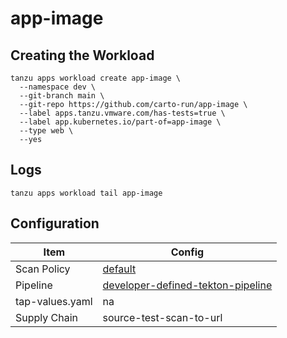 # app-image

## Creating the Workload

```
tanzu apps workload create app-image \
  --namespace dev \
  --git-branch main \
  --git-repo https://github.com/carto-run/app-image \
  --label apps.tanzu.vmware.com/has-tests=true \
  --label app.kubernetes.io/part-of=app-image \
  --type web \
  --yes
```

## Logs

```
tanzu apps workload tail app-image
```

## Configuration

| Item            | Config                                                                                |
| --------------- | ------------------------------------------------------------------------------------- |
| Scan Policy     | [default](resources/scan-policy.yaml)                                                 |
| Pipeline        | [developer-defined-tekton-pipeline](resources/developer-defined-tekton-pipeline.yaml) |
| tap-values.yaml | na                                                                                    |
| Supply Chain    | source-test-scan-to-url                                                               |

